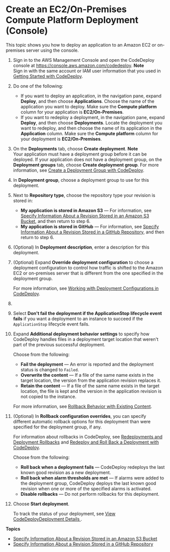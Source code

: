 # Create an EC2/On\-Premises Compute Platform Deployment \(Console\)<a name="deployments-create-console"></a>

This topic shows you how to deploy an application to an Amazon EC2 or on\-premises server using the console\.

1. Sign in to the AWS Management Console and open the CodeDeploy console at [https://console\.aws\.amazon\.com/codedeploy](https://console.aws.amazon.com/codedeploy)\.
**Note**  
Sign in with the same account or IAM user information that you used in [Getting Started with CodeDeploy](getting-started-codedeploy.md)\.

1. Do one of the following:
   +  If you want to deploy an application, in the navigation pane, expand **Deploy**, and then choose **Applications**\. Choose the name of the application you want to deploy\. Make sure the **Compute platform** column for your application is **EC2/On\-Premises**\.
   +  If you want to redeploy a deployment, in the navigation pane, expand **Deploy**, and then choose **Deployments**\. Locate the deployment you want to redeploy, and then choose the name of its application in the **Application** column\. Make sure the **Compute platform** column for your deployment is **EC2/On\-Premises**\.

1. On the **Deployments** tab, choose **Create deployment**\.
**Note**  
Your application must have a deployment group before it can be deployed\. If your application does not have a deployment group, on the **Deployment groups** tab, choose **Create deployment group**\. For more information, see [Create a Deployment Group with CodeDeploy](deployment-groups-create.md)\. 

1. In **Deployment group**, choose a deployment group to use for this deployment\.

1. Next to **Repository type**, choose the repository type your revision is stored in:
   + **My application is stored in Amazon S3** — For information, see [Specify Information About a Revision Stored in an Amazon S3 Bucket](deployments-create-console-s3.md), and then return to step 6\. 
   + **My application is stored in GitHub** — For information, see [Specify Information About a Revision Stored in a GitHub Repository](deployments-create-console-github.md), and then return to step 6\.

1. \(Optional\) In **Deployment description**, enter a description for this deployment\.

1. \(Optional\) Expand **Override deployment configuration** to choose a deployment configuration to control how traffic is shifted to the Amazon EC2 or on\-premises server that is different from the one specified in the deployment group\.

   For more information, see [Working with Deployment Configurations in CodeDeploy](deployment-configurations.md)\.

1. 

   1. Select **Don't fail the deployment if the ApplicationStop lifecycle event fails** if you want a deployment to an instance to succeed if the `ApplicationStop` lifecycle event fails\.

   1. Expand **Additional deployment behavior settings** to specify how CodeDeploy handles files in a deployment target location that weren't part of the previous successful deployment\.

      Choose from the following:
      + **Fail the deployment** — An error is reported and the deployment status is changed to `Failed`\.
      + **Overwrite the content** — If a file of the same name exists in the target location, the version from the application revision replaces it\.
      + **Retain the content** — If a file of the same name exists in the target location, the file is kept and the version in the application revision is not copied to the instance\.

      For more information, see [Rollback Behavior with Existing Content](deployments-rollback-and-redeploy.md#deployments-rollback-and-redeploy-content-options)\. 

1. \(Optional\) In **Rollback configuration overrides**, you can specify different automatic rollback options for this deployment than were specified for the deployment group, if any\.

   For information about rollbacks in CodeDeploy, see [Redeployments and Deployment Rollbacks](deployment-steps-server.md#deployment-rollback) and [Redeploy and Roll Back a Deployment with CodeDeploy](deployments-rollback-and-redeploy.md)\.

   Choose from the following:
   + **Roll back when a deployment fails** — CodeDeploy redeploys the last known good revision as a new deployment\.
   + **Roll back when alarm thresholds are met** — If alarms were added to the deployment group, CodeDeploy deploys the last known good revision when one or more of the specified alarms is activated\.
   + **Disable rollbacks** — Do not perform rollbacks for this deployment\.

1. Choose **Start deployment**\. 

   To track the status of your deployment, see [View CodeDeployDeployment Details ](deployments-view-details.md)\.

**Topics**
+ [Specify Information About a Revision Stored in an Amazon S3 Bucket](deployments-create-console-s3.md)
+ [Specify Information About a Revision Stored in a GitHub Repository](deployments-create-console-github.md)